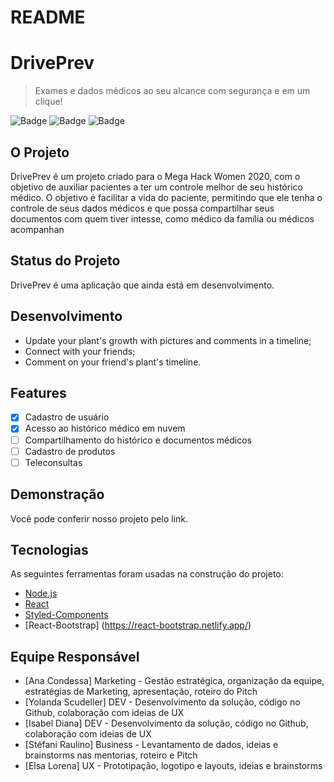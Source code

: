 # README

# DrivePrev

> Exames e dados médicos ao seu alcance com segurança e em um clique!

![Badge](https://img.shields.io/badge/React.js-%20v16.13.1-blue)
![Badge](https://img.shields.io/badge/MegaHackWomen-project-red)
![Badge](https://img.shields.io/badge/DrivePrev-healthcare-green)

## O Projeto
DrivePrev é um projeto criado para o Mega Hack Women 2020, com o objetivo de auxiliar pacientes a ter um controle melhor de seu histórico médico. O objetivo é facilitar a vida do paciente, permitindo que ele tenha o controle de seus dados médicos e que possa compartilhar seus documentos com quem tiver intesse, como médico da família ou médicos acompanhan

## Status do Projeto

DrivePrev é uma aplicação que ainda está em desenvolvimento.

## Desenvolvimento

- Update your plant's growth with pictures and comments in a timeline;
- Connect with your friends;
- Comment on your friend's plant's timeline.

## Features

- [x] Cadastro de usuário
- [x] Acesso ao histórico médico em nuvem
- [ ] Compartilhamento do histórico e documentos médicos
- [ ] Cadastro de produtos
- [ ] Teleconsultas

## Demonstração

Você pode conferir nosso projeto pelo link.

## Tecnologias

As seguintes ferramentas foram usadas na construção do projeto:

- [Node.js](https://nodejs.org/en/)
- [React](https://pt-br.reactjs.org/)
- [Styled-Components](https://styled-components.com/)
- [React-Bootstrap] (https://react-bootstrap.netlify.app/)

## Equipe Responsável

- [Ana Condessa] Marketing - Gestão estratégica, organização da equipe, estratégias de Marketing, apresentação, roteiro do Pitch
- [Yolanda Scudeller] DEV - Desenvolvimento da solução, código no Github, colaboração com ideias de UX
- [Isabel Diana] DEV - Desenvolvimento da solução, código no Github, colaboração com ideias de UX
- [Stéfani Raulino] Business - Levantamento de dados, ideias e brainstorms nas mentorias, roteiro e Pitch
- [Elsa Lorena] UX - Prototipação, logotipo e layouts, ideias e brainstorms